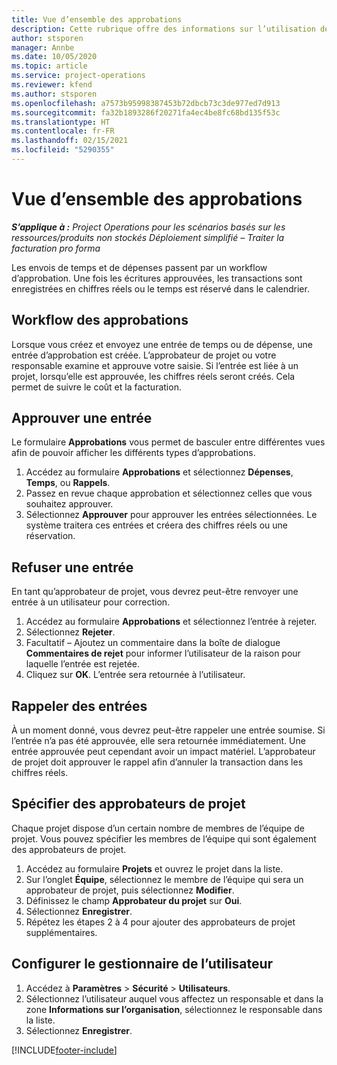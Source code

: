 ```yaml
---
title: Vue d’ensemble des approbations
description: Cette rubrique offre des informations sur l’utilisation des approbations dans Project Operations.
author: stsporen
manager: Annbe
ms.date: 10/05/2020
ms.topic: article
ms.service: project-operations
ms.reviewer: kfend
ms.author: stsporen
ms.openlocfilehash: a7573b95998387453b72dbcb73c3de977ed7d913
ms.sourcegitcommit: fa32b1893286f20271fa4ec4be8fc68bd135f53c
ms.translationtype: HT
ms.contentlocale: fr-FR
ms.lasthandoff: 02/15/2021
ms.locfileid: "5290355"
---
```

# <a name="approvals-overview"></a>Vue d’ensemble des approbations

_**S’applique à :** Project Operations pour les scénarios basés sur les ressources/produits non stockés Déploiement simplifié – Traiter la facturation pro forma_

Les envois de temps et de dépenses passent par un workflow d’approbation. Une fois les écritures approuvées, les transactions sont enregistrées en chiffres réels ou le temps est réservé dans le calendrier.

## <a name="approvals-workflow"></a>Workflow des approbations
Lorsque vous créez et envoyez une entrée de temps ou de dépense, une entrée d’approbation est créée. L’approbateur de projet ou votre responsable examine et approuve votre saisie. Si l’entrée est liée à un projet, lorsqu’elle est approuvée, les chiffres réels seront créés. Cela permet de suivre le coût et la facturation. 

## <a name="approve-an-entry"></a>Approuver une entrée
Le formulaire **Approbations** vous permet de basculer entre différentes vues afin de pouvoir afficher les différents types d’approbations.
  
1. Accédez au formulaire **Approbations** et sélectionnez **Dépenses**, **Temps**, ou **Rappels**.
2. Passez en revue chaque approbation et sélectionnez celles que vous souhaitez approuver.
3. Sélectionnez **Approuver** pour approuver les entrées sélectionnées.
Le système traitera ces entrées et créera des chiffres réels ou une réservation.

## <a name="reject-an-entry"></a>Refuser une entrée
En tant qu’approbateur de projet, vous devrez peut-être renvoyer une entrée à un utilisateur pour correction.
  
1. Accédez au formulaire **Approbations** et sélectionnez l’entrée à rejeter. 
2. Sélectionnez **Rejeter**.
3. Facultatif – Ajoutez un commentaire dans la boîte de dialogue **Commentaires de rejet** pour informer l’utilisateur de la raison pour laquelle l’entrée est rejetée.
4. Cliquez sur **OK**. L’entrée sera retournée à l’utilisateur.
  
## <a name="recall-entries"></a>Rappeler des entrées
À un moment donné, vous devrez peut-être rappeler une entrée soumise. Si l’entrée n’a pas été approuvée, elle sera retournée immédiatement. Une entrée approuvée peut cependant avoir un impact matériel. L’approbateur de projet doit approuver le rappel afin d’annuler la transaction dans les chiffres réels.

## <a name="specify-project-approvers"></a>Spécifier des approbateurs de projet
Chaque projet dispose d’un certain nombre de membres de l’équipe de projet. Vous pouvez spécifier les membres de l’équipe qui sont également des approbateurs de projet.

1. Accédez au formulaire **Projets** et ouvrez le projet dans la liste.
2. Sur l’onglet **Équipe**, sélectionnez le membre de l’équipe qui sera un approbateur de projet, puis sélectionnez **Modifier**.
3. Définissez le champ **Approbateur du projet** sur **Oui**.
4. Sélectionnez **Enregistrer**.
5. Répétez les étapes 2 à 4 pour ajouter des approbateurs de projet supplémentaires.

## <a name="configure-the-users-manager"></a>Configurer le gestionnaire de l’utilisateur

1. Accédez à **Paramètres** > **Sécurité** > **Utilisateurs**.
2. Sélectionnez l’utilisateur auquel vous affectez un responsable et dans la zone **Informations sur l’organisation**, sélectionnez le responsable dans la liste. 
3. Sélectionnez **Enregistrer**.




[!INCLUDE[footer-include](../includes/footer-banner.md)]